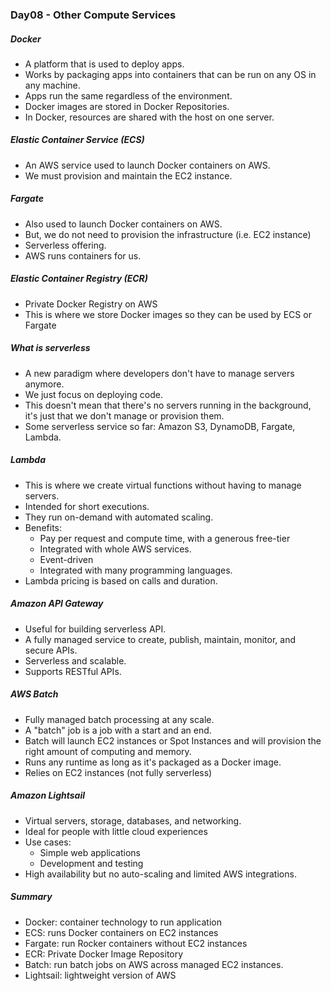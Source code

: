 ### Day08 - Other Compute Services

##### Docker
- A platform that is used to deploy apps.
- Works by packaging apps into containers that can be run on any OS in any machine.
- Apps run the same regardless of the environment.
- Docker images are stored in Docker Repositories.
- In Docker, resources are shared with the host on one server.

##### Elastic Container Service (ECS)
- An AWS service used to launch Docker containers on AWS.
- We must provision and maintain the EC2 instance.

##### Fargate
- Also used to launch Docker containers on AWS.
- But, we do not need to provision the infrastructure (i.e. EC2 instance)
- Serverless offering.
- AWS runs containers for us.

##### Elastic Container Registry (ECR)
- Private Docker Registry on AWS
- This is where we store Docker images so they can be used by ECS or Fargate

##### What is serverless
- A new paradigm where developers don't have to manage servers anymore.
- We just focus on deploying code.
- This doesn't mean that there's no servers running in the background, it's just that we don't manage or provision them.
- Some serverless service so far: Amazon S3, DynamoDB, Fargate, Lambda.

##### Lambda
- This is where we create virtual functions without having to manage servers.
- Intended for short executions.
- They run on-demand with automated scaling.
- Benefits:
  - Pay per request and compute time, with a generous free-tier
  - Integrated with whole AWS services.
  - Event-driven
  - Integrated with many programming languages.
- Lambda pricing is based on calls and duration.

##### Amazon API Gateway
- Useful for building serverless API.
- A fully managed service to create, publish, maintain, monitor, and secure APIs.
- Serverless and scalable.
- Supports RESTful APIs.

##### AWS Batch
- Fully managed batch processing at any scale.
- A "batch" job is a job with a start and an end.
- Batch will launch EC2 instances or Spot Instances and will provision the right amount of computing and memory.
- Runs any runtime as long as it's packaged as a Docker image.
- Relies on EC2 instances (not fully serverless)

##### Amazon Lightsail
- Virtual servers, storage, databases, and networking.
- Ideal for people with little cloud experiences
- Use cases:
  - Simple web applications
  - Development and testing
- High availability but no auto-scaling and limited AWS integrations.

##### Summary
- Docker: container technology to run application
- ECS: runs Docker containers on EC2 instances
- Fargate: run Rocker containers without EC2 instances
- ECR: Private Docker Image Repository
- Batch: run batch jobs on AWS across managed EC2 instances.
- Lightsail: lightweight version of AWS
